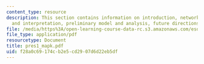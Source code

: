 ```yaml
---
content_type: resource
description: This section contains information on introduction, network description
  and interpretation, preliminary model and analysis, future directions and scope.
file: /media/https%3A/open-learning-course-data-rc.s3.amazonaws.com/esd-342-advanced-system-architecture-spring-2006/f28a0c69174cb2e5cd2907d6d22eb5df_pres1_mapk.pdf
file_type: application/pdf
resourcetype: Document
title: pres1_mapk.pdf
uid: f28a0c69-174c-b2e5-cd29-07d6d22eb5df
---
```

